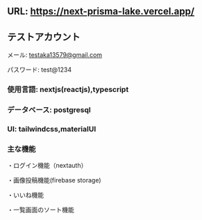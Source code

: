 ## URL: https://next-prisma-lake.vercel.app/

## テストアカウント

メール: testaka13579@gmail.com

パスワード: test@1234

### 使用言語: nextjs(reactjs),typescript

### データベース: postgresql

### UI: tailwindcss,materialUI

### 主な機能

・ログイン機能（nextauth）

・画像投稿機能(firebase storage)

・いいね機能

・一覧画面のソート機能
